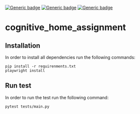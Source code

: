 [![Generic badge](https://img.shields.io/badge/python-3.12-g.svg)](https://shields.io/)
[![Generic badge](https://img.shields.io/badge/pytest-8.2.2-g.svg)](https://shields.io/)
[![Generic badge](https://img.shields.io/badge/playwright-1.45.0-g.svg)](https://shields.io/)

# cognitive_home_assignment

## Installation

In order to install all dependencies run the following commands:

```
pip install -r requirenments.txt
playwright install
``` 

## Run test

In order to run the test run the following command:

``
pytest tests/main.py
``
